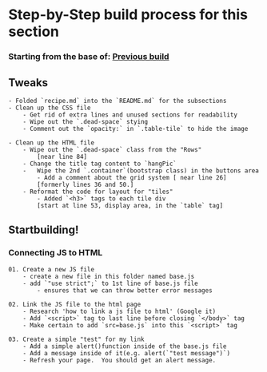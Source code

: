# Step-by-Step build process for this section

### Starting from the base of: [Previous build](https://github.com/NeuTrix/Hangman-tutorial/tree/master/Lecture-04-Buttons-and-Display-area/Step-0402-make-display-area)

## Tweaks

	- Folded `recipe.md` into the `README.md` for the subsections
	- Clean up the CSS file
		- Get rid of extra lines and unused sections for readability
		- Wipe out the `.dead-space` stying
		- Comment out the `opacity:` in `.table-tile` to hide the image

	- Clean up the HTML file
		- Wipe out the `.dead-space` class from the "Rows" 
			[near line 84]
		- Change the title tag content to `hangPic`
		-	Wipe the 2nd `.container`(bootstrap class) in the buttons area
			- Add a comment about the grid system [ near line 26]
			[formerly lines 36 and 50.]
		- Reformat the code for layout for "tiles"
			- Added `<h3>` tags to each tile div
			[start at line 53, display area, in the `table` tag]

## Startbuilding!

### Connecting JS to HTML

	01. Create a new JS file
		- create a new file in this folder named base.js
		- add `"use strict";` to 1st line of base.js file
			- ensures that we can throw better error messages

	02. Link the JS file to the html page
		- Research 'how to link a js file to html' (Google it)
		- Add `<script>` tag to last line before closing `</body>` tag
		- Make certain to add `src=base.js` into this `<script>` tag

	03. Create a simple "test" for my link
		- Add a simple alert()function inside of the base.js file
		- Add a message inside of it(e.g. alert(`"test message")`)
		- Refresh your page.  You should get an alert message.
